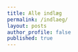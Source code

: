 ```yaml
---
title: Alle indlæg
permalink: /indlaeg/
layout: posts
author_profile: false
published: true
---
```

